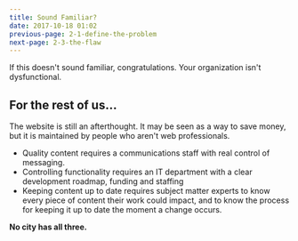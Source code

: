 ```yaml
---
title: Sound Familiar?
date: 2017-10-18 01:02
previous-page: 2-1-define-the-problem
next-page: 2-3-the-flaw
---
```


If this doesn't sound familiar, congratulations. Your organization isn't dysfunctional.

## For the rest of us...

The website is still an afterthought. It may be seen as a way to save money, but it is maintained by people who aren't web professionals.

- Quality content requires a communications staff with real control of messaging.
- Controlling functionality requires an IT department with a clear development roadmap, funding and staffing
- Keeping content up to date requires subject matter experts to know every piece of content their work could impact, and to know the process for keeping it up to date the moment a change occurs.

**No city has all three.**
